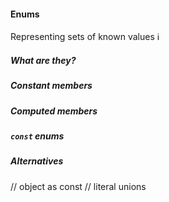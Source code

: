 #### Enums

Representing sets of known values ℹ️


<!-- Section 1 -->
##### What are they?


<!-- Section 2 -->
##### Constant members


<!-- Section 3 -->
##### Computed members


<!-- Section 4 -->
##### `const` enums


<!-- Section 5 -->
##### Alternatives

// object as const
// literal unions